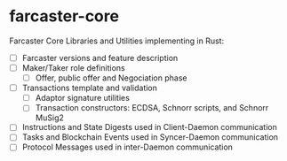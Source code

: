 # farcaster-core
Farcaster Core Libraries and Utilities implementing in Rust:

 - [ ] Farcaster versions and feature description
 - [ ] Maker/Taker role definitions
   - [ ] Offer, public offer and Negociation phase
 - [ ] Transactions template and validation
   - [ ] Adaptor signature utilities
   - [ ] Transaction constructors: ECDSA, Schnorr scripts, and Schnorr MuSig2
 - [ ] Instructions and State Digests used in Client-Daemon communication
 - [ ] Tasks and Blockchain Events used in Syncer-Daemon communication
 - [ ] Protocol Messages used in inter-Daemon communication

